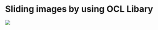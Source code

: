 # Sliding images by using OCL Libary

<img src ="https://s6.gifyu.com/images/ezgif.com-gif-maker-1c931caf5985a4ffa.gif">

